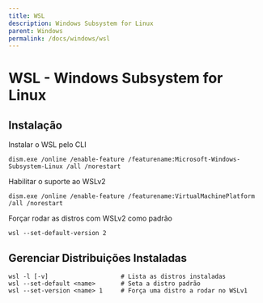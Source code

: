 ```yaml
---
title: WSL
description: Windows Subsystem for Linux
parent: Windows
permalink: /docs/windows/wsl
---
```

# WSL - Windows Subsystem for Linux

## Instalação 

Instalar o WSL pelo CLI

    dism.exe /online /enable-feature /featurename:Microsoft-Windows-Subsystem-Linux /all /norestart

Habilitar o suporte ao WSLv2

    dism.exe /online /enable-feature /featurename:VirtualMachinePlatform /all /norestart

Forçar rodar as distros com WSLv2 como padrão

    wsl --set-default-version 2

## Gerenciar Distribuições Instaladas

    wsl -l [-v]                    # Lista as distros instaladas
    wsl --set-default <name>       # Seta a distro padrão
    wsl --set-version <name> 1     # Força uma distro a rodar no WSLv1
